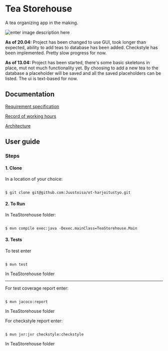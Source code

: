 # Tea Storehouse

A tea organizing app in the making.

![enter image description here](https://image.flaticon.com/icons/png/512/112/112430.png)

**As of 20.04:**
Project has been changed to use GUI, took longer than expected, ability to add teas to database has been added. Checkstyle has been implemented. Pretty slow progress for now.

**As of 13.04:**
Project has been started, there's some basic skeletons in place, mut not much functionality yet. By choosing to add a new tea to the database a placeholder will be saved and all the saved placeholders can be listed. The ui is text-based for now.

## Documentation

[Requirement specification](https://github.com/Juustoisa/ot-harjoitustyo/blob/master/TeaStorehouse/Documentation/Vaatimusmaarittely.md)

[Record of working hours](https://github.com/Juustoisa/ot-harjoitustyo/blob/master/TeaStorehouse/Documentation/Tuntikirjanpito.md)

[Architecture](https://github.com/Juustoisa/ot-harjoitustyo/blob/master/TeaStorehouse/Documentation/arkkitehtuuri.md)

## User guide

### Steps

#### 1. Clone

In a location of your choice:

```console

$ git clone git@github.com:Juustoisa/ot-harjoitustyo.git

```

#### 2. To Run

In TeaStorehouse folder:

```console

$ mvn compile exec:java -Dexec.mainClass=TeaStorehouse.Main

```

#### 3. Tests

To test enter

```console

$ mvn test

```

In TeaStorehouse folder

---

For test coverage report enter:

```console

$ mvn jacoco:report

```

In TeaStorehouse folder


For checkstyle report enter:

```console

$ mvn jxr:jxr checkstyle:checkstyle

```

In TeaStorehouse folder
